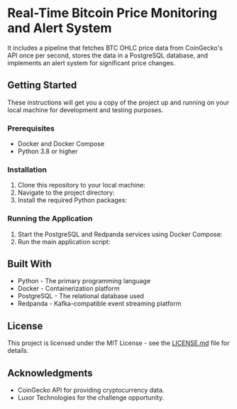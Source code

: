 # Real-Time Bitcoin Price Monitoring and Alert System

It includes a pipeline that fetches BTC OHLC price data from CoinGecko's API once per second, stores the data in a PostgreSQL database, and implements an alert system for significant price changes.

## Getting Started

These instructions will get you a copy of the project up and running on your local machine for development and testing purposes.

### Prerequisites

- Docker and Docker Compose
- Python 3.8 or higher

### Installation

1. Clone this repository to your local machine:
2. Navigate to the project directory:
3. Install the required Python packages:

### Running the Application

1. Start the PostgreSQL and Redpanda services using Docker Compose:
2. Run the main application script:

## Built With

- Python - The primary programming language
- Docker - Containerization platform
- PostgreSQL - The relational database used
- Redpanda - Kafka-compatible event streaming platform

## License

This project is licensed under the MIT License - see the [LICENSE.md](LICENSE.md) file for details.

## Acknowledgments

- CoinGecko API for providing cryptocurrency data.
- Luxor Technologies for the challenge opportunity.

